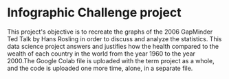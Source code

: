 # Infographic Challenge project

This project's objective is to recreate the graphs of the 2006 GapMinder Ted Talk by Hans Rosling in order to discuss and analyze the statistics. This data science project answers and justifies how the health compared to the wealth of each country in the world from the year 1960 to the year 2000.The Google Colab file is uploaded with the term project as a whole, and the code is uploaded one more time, alone, in a separate file.
